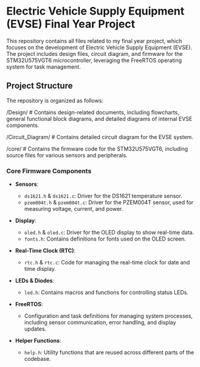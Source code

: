 # **Electric Vehicle Supply Equipment (EVSE) Final Year Project**

This repository contains all files related to my final year project, which focuses on the development of Electric Vehicle Supply Equipment (EVSE). The project includes design files, circuit diagram, and firmware for the STM32U575VGT6 microcontroller, leveraging the FreeRTOS operating system for task management.

## **Project Structure**
The repository is organized as follows:

/Design/                # Contains design-related documents, including flowcharts, general functional block diagrams, and detailed diagrams of internal EVSE components.

/Circuit_Diagram/       # Contains detailed circuit diagram for the EVSE system.

/core/                  # Contains the firmware code for the STM32U575VGT6, including source files for various sensors and peripherals.

### **Core Firmware Components**

- **Sensors**:
  - `ds1621.h` & `ds1621.c`: Driver for the DS1621 temperature sensor.
  - `pzem004t.h` & `pzem004t.c`: Driver for the PZEM004T sensor, used for measuring voltage, current, and power.

- **Display**:
  - `oled.h` & `oled.c`: Driver for the OLED display to show real-time data.
  - `fonts.h`: Contains definitions for fonts used on the OLED screen.

- **Real-Time Clock (RTC)**:
  - `rtc.h` & `rtc.c`: Code for managing the real-time clock for date and time display.

- **LEDs & Diodes**:
  - `led.h`: Contains macros and functions for controlling status LEDs.

- **FreeRTOS**:
  - Configuration and task definitions for managing system processes, including sensor communication, error handling, and display updates.

- **Helper Functions**:
  - `help.h`: Utility functions that are reused across different parts of the codebase.
